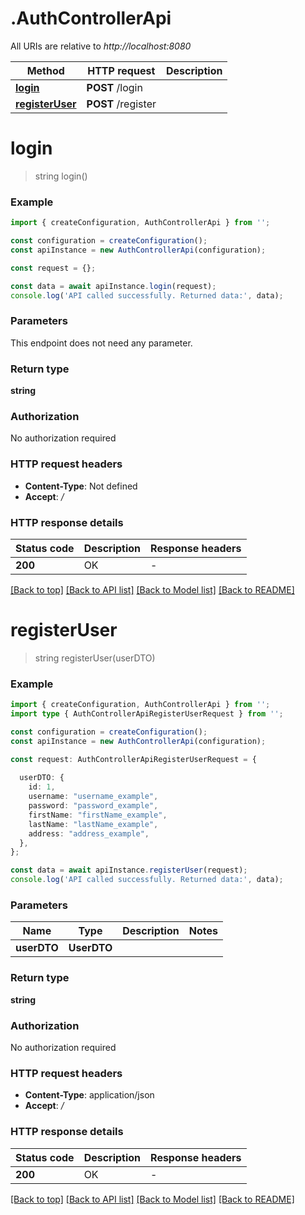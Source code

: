 # .AuthControllerApi

All URIs are relative to *http://localhost:8080*

Method | HTTP request | Description
------------- | ------------- | -------------
[**login**](AuthControllerApi.md#login) | **POST** /login | 
[**registerUser**](AuthControllerApi.md#registerUser) | **POST** /register | 


# **login**
> string login()


### Example


```typescript
import { createConfiguration, AuthControllerApi } from '';

const configuration = createConfiguration();
const apiInstance = new AuthControllerApi(configuration);

const request = {};

const data = await apiInstance.login(request);
console.log('API called successfully. Returned data:', data);
```


### Parameters
This endpoint does not need any parameter.


### Return type

**string**

### Authorization

No authorization required

### HTTP request headers

 - **Content-Type**: Not defined
 - **Accept**: */*


### HTTP response details
| Status code | Description | Response headers |
|-------------|-------------|------------------|
**200** | OK |  -  |

[[Back to top]](#) [[Back to API list]](README.md#documentation-for-api-endpoints) [[Back to Model list]](README.md#documentation-for-models) [[Back to README]](README.md)

# **registerUser**
> string registerUser(userDTO)


### Example


```typescript
import { createConfiguration, AuthControllerApi } from '';
import type { AuthControllerApiRegisterUserRequest } from '';

const configuration = createConfiguration();
const apiInstance = new AuthControllerApi(configuration);

const request: AuthControllerApiRegisterUserRequest = {
  
  userDTO: {
    id: 1,
    username: "username_example",
    password: "password_example",
    firstName: "firstName_example",
    lastName: "lastName_example",
    address: "address_example",
  },
};

const data = await apiInstance.registerUser(request);
console.log('API called successfully. Returned data:', data);
```


### Parameters

Name | Type | Description  | Notes
------------- | ------------- | ------------- | -------------
 **userDTO** | **UserDTO**|  |


### Return type

**string**

### Authorization

No authorization required

### HTTP request headers

 - **Content-Type**: application/json
 - **Accept**: */*


### HTTP response details
| Status code | Description | Response headers |
|-------------|-------------|------------------|
**200** | OK |  -  |

[[Back to top]](#) [[Back to API list]](README.md#documentation-for-api-endpoints) [[Back to Model list]](README.md#documentation-for-models) [[Back to README]](README.md)


